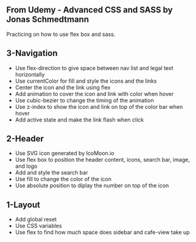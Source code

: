 From Udemy - Advanced CSS and SASS by Jonas Schmedtmann
--------------------------------------------------------
Practicing on how to use flex box and sass.

3-Navigation
--------------------------------------------------------
- Use flex-direction to give space between nav list and legal text horizontally
- Use currentColor for fill and style the icons and the links
- Center the icon and the link using flex
- Add animation to cover the icon and link with color when hover
- Use cubic-bezier to change the timing of the animation
- Use z-index to show the icon and link on top of the color bar when hover
- Add active state and make the link flash when click

2-Header
--------------------------------------------------------
- Use SVG icon generated by IcoMoon.io
- Use flex box to position the header content, icons, search bar, image, and logo
- Add and style the search bar
- Use fill to change the color of the icon
- Use absolute position to diplay the number on top of the icon

1-Layout
--------------------------------------------------------
- Add global reset
- Use CSS variables
- Use flex to find how much space does sidebar and cafe-view take up